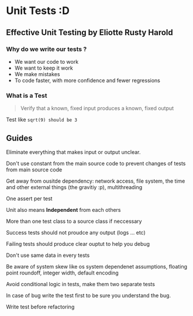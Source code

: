 # Unit Tests :D

## Effective Unit Testing by Eliotte Rusty Harold

### Why do we write our tests ?

* We want our code to work
* We want to keep it work
* We make mistakes
* To code faster, with more confidence and fewer regressions

### What is a Test

> Verify that a known, fixed input produces a known, fixed output

Test like `sqrt(9) should be 3`

## Guides

Eliminate everything that makes input or output unclear.

Don't use constant from the main source code to prevent changes of tests from main source code

Get away from ousitde dependency: network access, file system, the time and other external things \(the gravitiy :p\), multithreading

One assert per test

Unit also means **Independent** from each others

More than one test class to a source class if neccessary

Success tests should not proudce any output \(logs ... etc\)

Failing tests should produce clear ouptut to help you debug

Don't use same data in every tests

Be aware of system skew like os system dependenet assumptions, floating point roundoff, integer width, default encoding

Avoid conditional logic in tests, make them two separate tests

In case of bug write the test first to be sure you understand the bug.

Write test before refactoring

